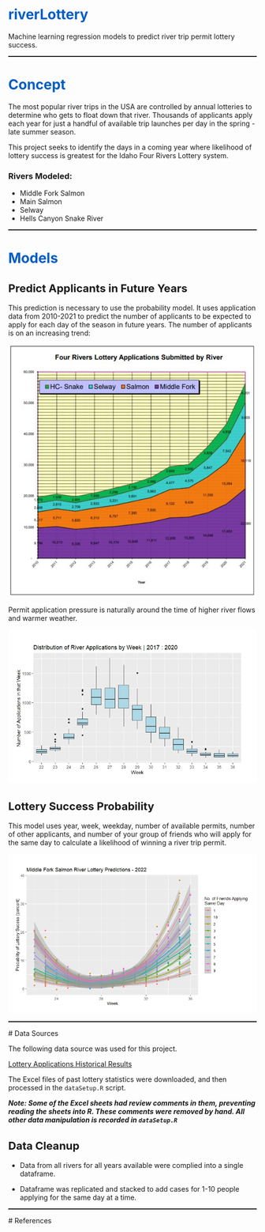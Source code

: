 


# riverLottery
Machine learning regression models to predict river trip permit lottery success.

<hr/>

# Concept
The most popular river trips in the USA are controlled by annual lotteries to determine who gets to float down that river. Thousands of applicants apply each year for just a handful of available trip launches per day in the spring - late summer season.

This project seeks to identify the days in a coming year where likelihood of lottery success is greatest for the Idaho Four Rivers Lottery system. 

### Rivers Modeled:

* Middle Fork Salmon
* Main Salmon
* Selway
* Hells Canyon Snake River

<hr/>

# Models

## Predict Applicants in Future Years
This prediction is necessary to use the probability model. It uses application data from 2010-2021 to predict the number of applicants to be expected to apply for each day of the season in future years. The number of applicants is on an increasing trend:

<img src="./img/applications.jpg">

Permit application pressure is naturally around the time of higher river flows and warmer weather.

<img src="./img/appsWeek.jpeg">


## Lottery Success Probability
This model uses year, week, weekday, number of available permits, number of other applicants, and number of your group of friends who will apply for the same day to calculate a likelihood of winning a river trip permit.

<img src="./ModelPreditions_MF_2022.jpeg">

<hr/>
# Data Sources

The following data source was used for this project. 

[Lottery Applications Historical Results](https://www.fs.usda.gov/detail/scnf/passes-permits/recreation/?cid=stelprdb5448165)

The Excel files of past lottery statistics were downloaded, and then processed in the `dataSetup.R` script.

***Note: Some of the Excel sheets had review comments in them, preventing reading the sheets into R. These comments were removed by hand. All other data manipulation is recorded in `dataSetup.R`***

## Data Cleanup

* Data from all rivers for all years available were complied into a single dataframe.

* Dataframe was replicated and stacked to add cases for 1-10 people applying for the same day at a time.

<hr/>
# References


<style>
h1{
  color: #005cc5;
  }
  
h2{
font-size: 22px;
text-decoration: bold;
}

hr{
color:black;
height: 2px;

}

</style>

